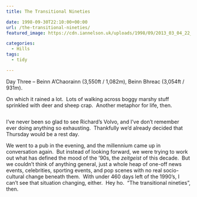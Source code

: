 ```yaml
---
title: The Transitional Nineties

date: 1998-09-30T22:10:00+00:00
url: /the-transitional-nineties/
featured_image: https://cdn.iannelson.uk/uploads/1998/09/2013_03_04_22_23_01-1.jpg

categories:
  - Hills
tags:
  - tidy

---
```

Day Three &#8211; Beinn A’Chaorainn (3,550ft / 1,082m), Beinn Bhreac (3,054ft / 931m).

On which it rained a lot.  Lots of walking across boggy marshy stuff sprinkled with deer and sheep crap.  Another metaphor for life, then.<figure class="kg-card kg-image-card">

<img decoding="async" src="https://cdn.iannelson.uk/uploads/2023/08/2013_03_04_22_23_01.jpg" class="kg-image" alt loading="lazy" /> </figure> 

I’ve never been so glad to see Richard’s Volvo, and I’ve don’t remember ever doing anything so exhausting.  Thankfully we’d already decided that Thursday would be a rest day.

We went to a pub in the evening, and the millennium came up in conversation again.  But instead of looking forward, we were trying to work out what has defined the mood of the ’90s, the _zeitgeist_ of this decade.  But we couldn’t think of anything general, just a whole heap of one-off news events, celebrities, sporting events, and pop scenes with no real socio-cultural change beneath them.  With under 460 days left of the 1990’s, I can’t see that situation changing, either.  Hey ho.  &#8220;The transitional nineties&#8221;, then.